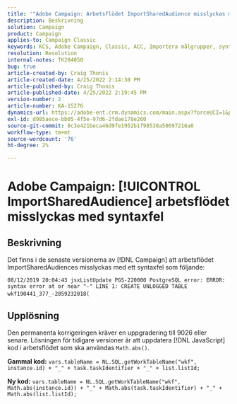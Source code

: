 ```yaml
---
title: '"Adobe Campaign: Arbetsflödet ImportSharedAudience misslyckas med syntaxfelet'
description: Beskrivning
solution: Campaign
product: Campaign
applies-to: Campaign Classic
keywords: KCS, Adobe Campaign, Classic, ACC, Importera målgrupper, syntaxfel
resolution: Resolution
internal-notes: TK204050
bug: true
article-created-by: Craig Thonis
article-created-date: 4/25/2022 2:14:30 PM
article-published-by: Craig Thonis
article-published-date: 4/25/2022 2:19:45 PM
version-number: 2
article-number: KA-15276
dynamics-url: https://adobe-ent.crm.dynamics.com/main.aspx?forceUCI=1&pagetype=entityrecord&etn=knowledgearticle&id=19d73c03-a2c4-ec11-a7b6-0022480a1ec2
exl-id: d985aece-bb05-4f5e-97d6-2fdae178e260
source-git-commit: 0c3e421beca46d9fe1952b1f98538a50697216a0
workflow-type: tm+mt
source-wordcount: '76'
ht-degree: 2%

---
```


# Adobe Campaign: [!UICONTROL ImportSharedAudience] arbetsflödet misslyckas med syntaxfel

## Beskrivning


Det finns i de senaste versionerna av [!DNL Campaign] att arbetsflödet ImportSharedAudiences misslyckas med ett syntaxfel som följande:

`08/12/2019 20:04:43 jsxListUpdate PGS-220000 PostgreSQL error: ERROR:  syntax error at or near "-" LINE 1: CREATE UNLOGGED TABLE wkf190441_377_-2059232018(    `                                        


## Upplösning


Den permanenta korrigeringen kräver en uppgradering till 9026 eller senare. Lösningen för tidigare versioner är att uppdatera [!DNL JavaScript] kod i arbetsflödet som ska användas `Math.abs()`.

<b>Gammal kod:</b>
`vars.tableName = NL.SQL.getWorkTableName("wkf", instance.id) + "_" + task.taskIdentifier + "_" + list.listId;`

<b>Ny kod:</b>
`vars.tableName = NL.SQL.getWorkTableName("wkf", Math.abs(instance.id)) + "_" + Math.abs(task.taskIdentifier) + "_" + Math.abs(list.listId);`
